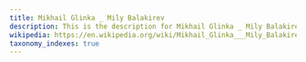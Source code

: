 ```yaml
---
title: Mikhail Glinka _ Mily Balakirev
description: This is the description for Mikhail Glinka _ Mily Balakirev
wikipedia: https://en.wikipedia.org/wiki/Mikhail_Glinka___Mily_Balakirev
taxonomy_indexes: true
---
```

